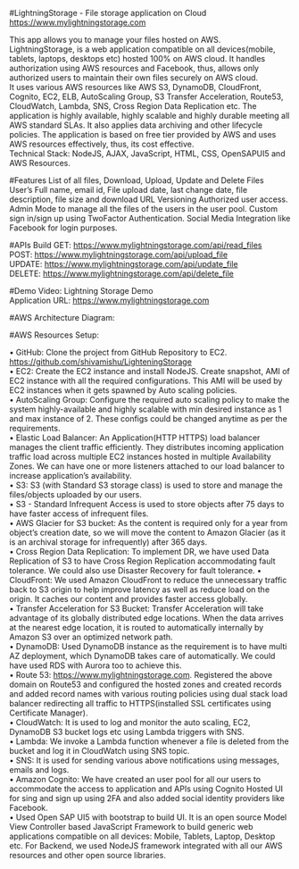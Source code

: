 #LightningStorage - File storage application on Cloud
https://www.mylightningstorage.com    

This app allows you to manage your files hosted on AWS.  
LightningStorage, is a web application compatible on all devices(mobile, tablets, laptops, desktops etc) hosted 100% on AWS cloud. It handles authorization using AWS resources and Facebook, thus, allows only authorized users to maintain their own files securely on AWS cloud.  
It uses various AWS resources like AWS S3, DynamoDB, CloudFront, Cognito, EC2, ELB, AutoScaling Group, S3 Transfer Acceleration, Route53, CloudWatch, Lambda, SNS, Cross Region Data Replication etc. The application is highly available, highly scalable and highly durable meeting all AWS standard SLAs. It also applies data archiving and other lifecycle policies. The application is based on free tier provided by AWS and uses AWS resources effectively, thus, its cost effective.  
Technical Stack: NodeJS, AJAX, JavaScript, HTML, CSS, OpenSAPUI5 and AWS Resources.  


#Features
List of all files, Download, Upload, Update and Delete Files  
User’s Full name, email id, File upload date, last change date, file description, file size and download URL
Versioning
Authorized user access.  
Admin Mode  to manage all the files of the users in the user pool.
Custom sign in/sign up using TwoFactor Authentication.
Social Media Integration like Facebook for login purposes.  

#APIs Build
GET: https://www.mylightningstorage.com/api/read_files  
POST: https://www.mylightningstorage.com/api/upload_file  
UPDATE: https://www.mylightningstorage.com/api/update_file  
DELETE: https://www.mylightningstorage.com/api/delete_file  

#Demo
Video: Lightning Storage Demo  
Application URL: https://www.mylightningstorage.com  

#AWS Architecture Diagram:  





#AWS Resources Setup:  
       
•	GitHub: Clone the project from GitHub Repository to EC2.  https://github.com/shivamishu/LighteningStorage   
•	EC2: Create the EC2 instance and install NodeJS. Create snapshot, AMI of EC2 instance with all the required configurations. This AMI will be used by EC2 instances when it gets spawned by Auto scaling policies.  
•	AutoScaling Group: Configure the required auto scaling policy to make the system highly-available and highly scalable with min desired instance as 1 and max instance of 2. These configs could be changed anytime as per the requirements.  
•	Elastic Load Balancer: An Application(HTTP HTTPS) load balancer manages the client traffic efficiently. They distributes incoming application traffic load across multiple EC2 instances hosted in multiple Availability Zones. We can have one or more listeners attached to our load balancer to increase application’s availability.  
•	S3: S3 (with Standard S3 storage class) is used to store and manage the files/objects uploaded by our users.  
•	S3 - Standard Infrequent Access is used to store objects after 75 days to have faster access of infrequent files.  
•	AWS Glacier for S3 bucket: As the content is required only for a year from object’s creation date, so we will move the content to Amazon Glacier (as it is an archival storage for infrequently) after 365 days.  
•	Cross Region Data Replication: To implement DR, we have used Data Replication of S3 to have Cross Region Replication accommodating fault tolerance. We could also use Disaster Recovery for fault tolerance.
•	CloudFront: We used Amazon CloudFront to reduce the unnecessary traffic back to S3 origin to help improve latency as well as reduce load on the origin. It caches our content and provides faster access globally.  
•	Transfer Acceleration for S3 Bucket: Transfer Acceleration will take advantage of its globally distributed edge locations. When the data arrives at the nearest edge location, it is routed to automatically internally by Amazon S3 over an optimized network path.  
•	DynamoDB: Used DynamoDB instance as the requirement is to have multi AZ deployment, which DynamoDB takes care of automatically. We could have used RDS with Aurora too to achieve this.   
•	Route 53:  https://www.mylightningstorage.com. Registered the above domain on Route53 and configured the hosted zones and created records and added record names with various routing policies using dual stack load balancer redirecting all traffic to HTTPS(installed SSL certificates using Certificate Manager).  
•	CloudWatch: It is used to log and monitor the auto scaling, EC2, DynamoDB S3 bucket logs etc using Lambda triggers with SNS.  
•	Lambda: We invoke a Lambda function whenever a file is deleted from the bucket and log it in CloudWatch using SNS topic.   
•	SNS: It is used for sending various above notifications using messages, emails and logs.  
•	Amazon Cognito: We have created an user pool for all our users to accommodate the access to application and APIs using Cognito Hosted UI for sing and sign up using 2FA and also added social identity providers like Facebook.  
•	Used Open SAP UI5 with bootstrap to build UI. It is an open source Model View Controller based JavaScript Framework to build generic web applications compatible on all devices: Mobile, Tablets, Laptop, Desktop etc. For Backend, we used NodeJS framework integrated with all our AWS resources and other open source libraries.   

